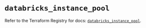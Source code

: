 # `databricks_instance_pool`

Refer to the Terraform Registry for docs: [`databricks_instance_pool`](https://registry.terraform.io/providers/databricks/databricks/1.86.0/docs/resources/instance_pool).
